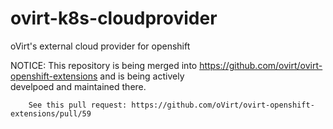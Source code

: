 # ovirt-k8s-cloudprovider
oVirt's external cloud provider for openshift

NOTICE: This repository is being merged into https://github.com/ovirt/ovirt-openshift-extensions and is being actively \
        develpoed and maintained there.
        
        See this pull request: https://github.com/oVirt/ovirt-openshift-extensions/pull/59
